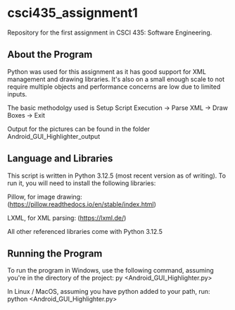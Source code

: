 # csci435_assignment1
Repository for the first assignment in CSCI 435: Software Engineering.

## About the Program

Python was used for this assignment as it has good support for XML management and drawing libraries. It's also on a small enough scale to not require multiple objects and performance concerns are low due to limited inputs. 

The basic methodolgy used is Setup Script Execution -> Parse XML -> Draw Boxes -> Exit

Output for the pictures can be found in the folder Android_GUI_Highlighter_output

## Language and Libraries

This script is written in Python 3.12.5 (most recent version as of writing). To run it, you will need to install the following libraries:

Pillow, for image drawing: (https://pillow.readthedocs.io/en/stable/index.html)

LXML, for XML parsing: (https://lxml.de/)

All other referenced libraries come with Python 3.12.5

## Running the Program

To run the program in Windows, use the following command, assuming you're in the directory of the project: py <Android_GUI_Highlighter.py> <Programming-Assignment-Data>

In Linux / MacOS, assuming you have python added to your path, run: python <Android_GUI_Highlighter.py> <Programming-Assignment-Data>

